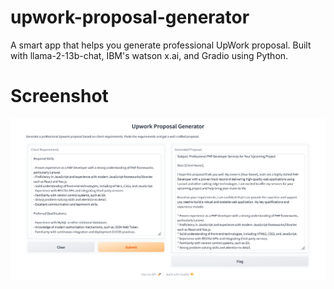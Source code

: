 # upwork-proposal-generator
A smart app that helps you generate professional UpWork proposal. Built with llama-2-13b-chat, IBM's watson x.ai, and Gradio using Python. 

# Screenshot
![screenshot](screenshot.png)
